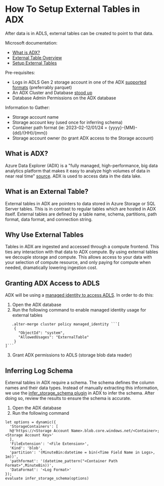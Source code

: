 # How To Setup External Tables in ADX

After data is in ADLS, external tables can be created to point to that data. 

Microsoft documentation:
* [What is ADX?](https://learn.microsoft.com/en-us/azure/data-explorer/data-explorer-overview)
* [External Table Overview](https://learn.microsoft.com/en-us/azure/data-explorer/kusto/query/schema-entities/externaltables)
* [Setup External Tables](https://learn.microsoft.com/en-us/azure/data-explorer/kusto/management/external-tables-azurestorage-azuredatalake)

Pre-requisites:
* Logs in ADLS Gen 2 storage account in one of the ADX [supported formats](https://learn.microsoft.com/en-us/azure/data-explorer/ingestion-supported-formats) (preferrably parquet)
* An ADX Cluster and Database [stood up](https://learn.microsoft.com/en-us/azure/data-explorer/create-cluster-and-database?tabs=free)
* Database Admin Permissions on the ADX database

Information to Gather:
* Storage account name
* Storage account key (used once for inferring schema)
* Container path format (ie: 2023-02-12/01/24 = {yyyy}-{MM}-{dd}/{HH}/{mm})
* Storage account owner (to grant ADX access to the Storage account)

## What is ADX?
Azure Data Explorer (ADX) is a "fully managed, high-performance, big data analytics platform that makes it easy to analyze high volumes of data in near real time" [source](https://learn.microsoft.com/en-us/azure/data-explorer/data-explorer-overview). ADX is used to access data in the data lake.

## What is an External Table?
External tables in ADX are pointers to data stored in Azure Storage or SQL Server tables. This is in contrast to regular tables which are hosted in ADX itself. 
External tables are defined by a table name, schema, partitions, path format, data format, and connection string.

## Why Use External Tables
Tables in ADX are ingested and accessed through a compute frontend. This ties any interaction with that data to ADX compute. By using external tables we decouple storage and compute. This allows access to your data with your selection of compute resource, and only paying for compute when needed, dramatically lowering ingestion cost.

## Granting ADX Access to ADLS
ADX will be using a [managed identity to access ADLS](https://learn.microsoft.com/en-us/azure/data-explorer/external-tables-managed-identities?tabs=system-assigned%2Cazure-storage#1---configure-a-managed-identity-for-use-with-external-tables). In order to do this:
1. Open the ADX database
2. Run the following command to enable managed identity usage for external tables
```kql
   .alter-merge cluster policy managed_identity ```[
    {
      "ObjectId": "system",
      "AllowedUsages": "ExternalTable"
    }
]```
```
3. Grant ADX permissions to ADLS (storage blob data reader)

   
## Inferring Log Schema
External tables in ADX require a schema. The schema defines the column names and their data types. Instead of manually extracting this information, we use the [infer_storage_schema plugin](https://learn.microsoft.com/en-us/azure/data-explorer/kusto/query/inferstorageschemaplugin) in ADX to infer the schema. After doing so, review the results to ensure the schema is accurate.

1. Open the ADX database
2. Run the following command 
```kql
let options = dynamic({
  'StorageContainers': [
  h@'https://<Storage Account Name>.blob.core.windows.net/<Container>;<Storage Account Key>'
  ],
  'FileExtension': '<File Extension>',
  'Kind': 'blob',
  'partition': '(MinuteBin:datetime = bin(<Time Field Name in Logs>, 1m))',
  'pathformat': '(datetime_pattern("<Container Path Format>",MinuteBin))',
  'DataFormat': '<Log Format>'
});
evaluate infer_storage_schema(options)
```


